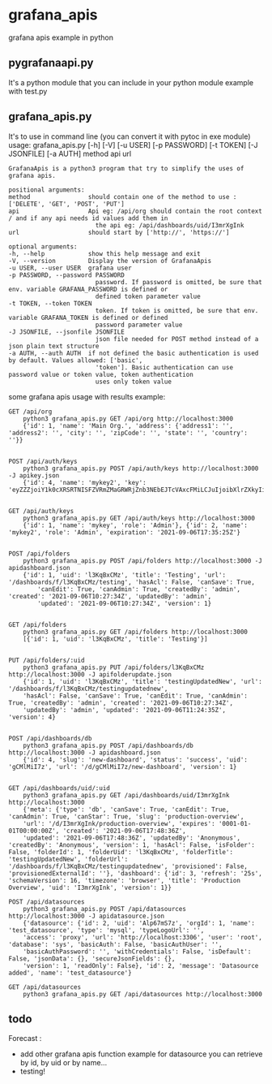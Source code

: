 # grafana_apis

grafana apis example in python

## pygrafanaapi.py

It's a python module that you can include in your python module example with test.py

## grafana_apis.py

It's to use in command line (you can convert it with pytoc in exe module)
usage: grafana_apis.py [-h] [-V] [-u USER] [-p PASSWORD] [-t TOKEN] [-J JSONFILE] [-a AUTH] method api url

    GrafanaApis is a python3 program that try to simplify the uses of grafana apis.

    positional arguments:
    method                should contain one of the method to use : ['DELETE', 'GET', 'POST', 'PUT']
    api                   Api eg: /api/org should contain the root context / and if any api needs id values add them in
                            the api eg: /api/dashboards/uid/I3mrXgInk
    url                   should start by ['http://', 'https://']

    optional arguments:
    -h, --help            show this help message and exit
    -V, --version         Display the version of GrafanaApis
    -u USER, --user USER  grafana user
    -p PASSWORD, --password PASSWORD
                            password. If password is omitted, be sure that env. variable GRAFANA_PASSWORD is defined or
                            defined token parameter value
    -t TOKEN, --token TOKEN
                            token. If token is omitted, be sure that env. variable GRAFANA_TOKEN is defined or defined
                            password parameter value
    -J JSONFILE, --jsonfile JSONFILE
                            json file needed for POST method instead of a json plain text structure
    -a AUTH, --auth AUTH  if not defined the basic authentication is used by default. Values allowed: ['basic',
                            'token']. Basic authentication can use password value or token value, token authentication
                            uses only token value

some grafana apis usage with results example:

    GET /api/org
        python3 grafana_apis.py GET /api/org http://localhost:3000
        {'id': 1, 'name': 'Main Org.', 'address': {'address1': '', 'address2': '', 'city': '', 'zipCode': '', 'state': '', 'country': ''}}


    POST /api/auth/keys
        python3 grafana_apis.py POST /api/auth/keys http://localhost:3000 -J apikey.json
        {'id': 4, 'name': 'mykey2', 'key': 'eyZZZjoiY1k0cXRSRTNISFZVRmZMaGRWRjZnb3NEbEJTcVAxcFMiLCJuIjoibXlrZXkyIiwiaWQiOZZZ'}


    GET /api/auth/keys
        python3 grafana_apis.py GET /api/auth/keys http://localhost:3000
        {'id': 1, 'name': 'mykey', 'role': 'Admin'}, {'id': 2, 'name': 'mykey2', 'role': 'Admin', 'expiration': '2021-09-06T17:35:25Z'}


    POST /api/folders
        python3 grafana_apis.py POST /api/folders http://localhost:3000 -J apidashboard.json
        {'id': 1, 'uid': 'l3KqBxCMz', 'title': 'Testing', 'url': '/dashboards/f/l3KqBxCMz/testing', 'hasAcl': False, 'canSave': True,
            'canEdit': True, 'canAdmin': True, 'createdBy': 'admin', 'created': '2021-09-06T10:27:34Z', 'updatedBy': 'admin',
            'updated': '2021-09-06T10:27:34Z', 'version': 1}


    GET /api/folders
        python3 grafana_apis.py GET /api/folders http://localhost:3000
        [{'id': 1, 'uid': 'l3KqBxCMz', 'title': 'Testing'}]


    PUT /api/folders/:uid
        python3 grafana_apis.py PUT /api/folders/l3KqBxCMz http://localhost:3000 -J apifolderupdate.json
        {'id': 1, 'uid': 'l3KqBxCMz', 'title': 'testingUpdatedNew', 'url': '/dashboards/f/l3KqBxCMz/testingupdatednew',
        'hasAcl': False, 'canSave': True, 'canEdit': True, 'canAdmin': True, 'createdBy': 'admin', 'created': '2021-09-06T10:27:34Z',
        'updatedBy': 'admin', 'updated': '2021-09-06T11:24:35Z', 'version': 4}


    POST /api/dashboards/db
        python3 grafana_apis.py POST /api/dashboards/db http://localhost:3000 -J apidashboard.json
        {'id': 4, 'slug': 'new-dashboard', 'status': 'success', 'uid': 'gCMlMiI7z', 'url': '/d/gCMlMiI7z/new-dashboard', 'version': 1}


    GET /api/dashboards/uid/:uid
        python3 grafana_apis.py GET /api/dashboards/uid/I3mrXgInk http://localhost:3000
        {'meta': {'type': 'db', 'canSave': True, 'canEdit': True, 'canAdmin': True, 'canStar': True, 'slug': 'production-overview',
        'url': '/d/I3mrXgInk/production-overview', 'expires': '0001-01-01T00:00:00Z', 'created': '2021-09-06T17:48:36Z',
        'updated': '2021-09-06T17:48:36Z', 'updatedBy': 'Anonymous', 'createdBy': 'Anonymous', 'version': 1, 'hasAcl': False, 'isFolder': False, 'folderId': 1, 'folderUid': 'l3KqBxCMz', 'folderTitle': 'testingUpdatedNew', 'folderUrl': '/dashboards/f/l3KqBxCMz/testingupdatednew', 'provisioned': False, 'provisionedExternalId': ''}, 'dashboard': {'id': 3, 'refresh': '25s', 'schemaVersion': 16, 'timezone': 'browser', 'title': 'Production Overview', 'uid': 'I3mrXgInk', 'version': 1}}

    POST /api/datasources
        python3 grafana_apis.py POST /api/datasources http://localhost:3000 -J apidatasource.json
        {'datasource': {'id': 2, 'uid': 'Alp67mS7z', 'orgId': 1, 'name': 'test_datasource', 'type': 'mysql', 'typeLogoUrl': '',
        'access': 'proxy', 'url': 'http://localhost:3306', 'user': 'root', 'database': 'sys', 'basicAuth': False, 'basicAuthUser': '',
        'basicAuthPassword': '', 'withCredentials': False, 'isDefault': False, 'jsonData': {}, 'secureJsonFields': {},
        'version': 1, 'readOnly': False}, 'id': 2, 'message': 'Datasource added', 'name': 'test_datasource'}

    GET /api/datasources
        python3 grafana_apis.py GET /api/datasources http://localhost:3000

## todo

Forecast :

- add other grafana apis function example for datasource you can retrieve by id, by uid or by name...
- testing!
